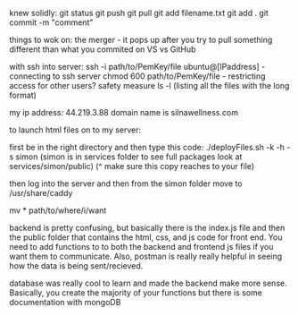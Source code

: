 knew solidly:
git status
git push
git pull
git add filename.txt
git add .
git commit -m "comment"

things to wok on:
the merger - it pops up after you try to pull something different than what you commited on VS vs GitHub


with ssh into server:
ssh -i path/to/PemKey/file ubuntu@[IPaddress] - connecting to ssh server
chmod 600 path/to/PemKey/file - restricting access for other users? safety measure 
ls -l (listing all the files with the long format)

my ip address: 44.219.3.88
domain name is silnawellness.com

to launch html files on to my server:

first be in the right directory and then type this code:
./deployFiles.sh -k <yourpemkey> -h <yourdomain> -s simon (simon is in services folder to see full packages look at services/simon/public)
(^ make sure this copy reaches to your file)

then log into the server
and then from the simon folder move to /usr/share/caddy 

mv * path/to/where/i/want


backend is pretty confusing, but basically there is the index.js file and then the public folder that contains the html, css, and js code for front end. You need to add functions to to both the backend and frontend js files if you want them to communicate. Also, postman is really really helpful in seeing how the data is being sent/recieved. 

database was really cool to learn and made the backend make more sense. Basically, you create the majority of your functions but there is some documentation with mongoDB

